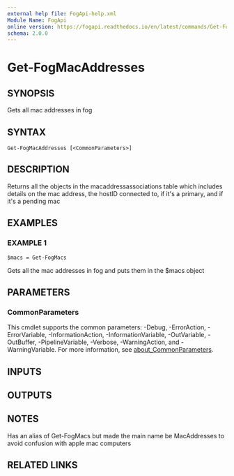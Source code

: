 ```yaml
---
external help file: FogApi-help.xml
Module Name: FogApi
online version: https://fogapi.readthedocs.io/en/latest/commands/Get-FogMacAddresses
schema: 2.0.0
---
```


# Get-FogMacAddresses

## SYNOPSIS
Gets all mac addresses in fog

## SYNTAX

```
Get-FogMacAddresses [<CommonParameters>]
```

## DESCRIPTION
Returns all the objects in the macaddressassociations table which includes details on
the mac address, the hostID connected to, if it's a primary, and if it's a pending mac

## EXAMPLES

### EXAMPLE 1
```
$macs = Get-FogMacs
```

Gets all the mac addresses in fog and puts them in the $macs object

## PARAMETERS

### CommonParameters
This cmdlet supports the common parameters: -Debug, -ErrorAction, -ErrorVariable, -InformationAction, -InformationVariable, -OutVariable, -OutBuffer, -PipelineVariable, -Verbose, -WarningAction, and -WarningVariable. For more information, see [about_CommonParameters](http://go.microsoft.com/fwlink/?LinkID=113216).

## INPUTS

## OUTPUTS

## NOTES
Has an alias of Get-FogMacs but made the main name be MacAddresses to avoid confusion with apple mac computers

## RELATED LINKS
